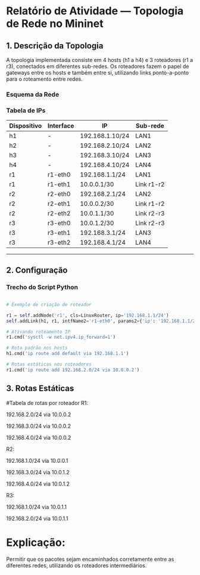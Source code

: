 # Relatório de Atividade — Topologia de Rede no Mininet

## 1. Descrição da Topologia

A topologia implementada consiste em 4 hosts (h1 a h4) e 3 roteadores (r1 a r3), conectados em diferentes sub-redes. Os roteadores fazem o papel de gateways entre os hosts e também entre si, utilizando links ponto-a-ponto para o roteamento entre redes.

### Esquema da Rede


### Tabela de IPs

| Dispositivo | Interface     | IP              | Sub-rede         |
|-------------|---------------|------------------|------------------|
| h1          | -             | 192.168.1.10/24  | LAN1             |
| h2          | -             | 192.168.2.10/24  | LAN2             |
| h3          | -             | 192.168.3.10/24  | LAN3             |
| h4          | -             | 192.168.4.10/24  | LAN4             |
| r1          | r1-eth0       | 192.168.1.1/24   | LAN1             |
| r1          | r1-eth1       | 10.0.0.1/30      | Link r1-r2       |
| r2          | r2-eth0       | 192.168.2.1/24   | LAN2             |
| r2          | r2-eth1       | 10.0.0.2/30      | Link r1-r2       |
| r2          | r2-eth2       | 10.0.1.1/30      | Link r2-r3       |
| r3          | r3-eth0       | 10.0.1.2/30      | Link r2-r3       |
| r3          | r3-eth1       | 192.168.3.1/24   | LAN3             |
| r3          | r3-eth2       | 192.168.4.1/24   | LAN4             |

---

## 2. Configuração

### Trecho do Script Python

```python

# Exemplo de criação de roteador

r1 = self.addNode('r1', cls=LinuxRouter, ip='192.168.1.1/24')
self.addLink(h1, r1, intfName2='r1-eth0', params2={'ip': '192.168.1.1/24'})

# Ativando roteamento IP
r1.cmd('sysctl -w net.ipv4.ip_forward=1')

# Rota padrão nos hosts
h1.cmd('ip route add default via 192.168.1.1')

# Rotas estáticas nos roteadores
r1.cmd('ip route add 192.168.2.0/24 via 10.0.0.2')

```

## 3. Rotas Estáticas

#Tabela de rotas por roteador
R1:

192.168.2.0/24 via 10.0.0.2

192.168.3.0/24 via 10.0.0.2

192.168.4.0/24 via 10.0.0.2

R2:

192.168.1.0/24 via 10.0.0.1

192.168.3.0/24 via 10.0.1.2

192.168.4.0/24 via 10.0.1.2

R3:

192.168.1.0/24 via 10.0.1.1

192.168.2.0/24 via 10.0.1.1

# Explicação:
Permitir que os pacotes sejam encaminhados corretamente entre as diferentes redes, utilizando os roteadores intermediários.
